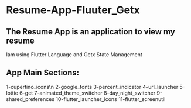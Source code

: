 # Resume-App-Fluuter_Getx
The Resume App is an application to view my resume
--------------------------------------------------
Iam using Flutter Language and Getx State Management

App Main Sections:
-
1-cupertino_icons\n
2-google_fonts
3-percent_indicator
4-url_launcher
5-lottie
6-get
7-animated_theme_switcher
8-day_night_switcher
9-shared_preferences
10-flutter_launcher_icons
11-flutter_screenutil
